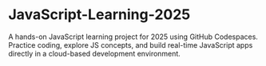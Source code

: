 # JavaScript-Learning-2025
A hands-on JavaScript learning project for 2025 using GitHub Codespaces. Practice coding, explore JS concepts, and build real-time JavaScript apps directly in a cloud-based development environment.
